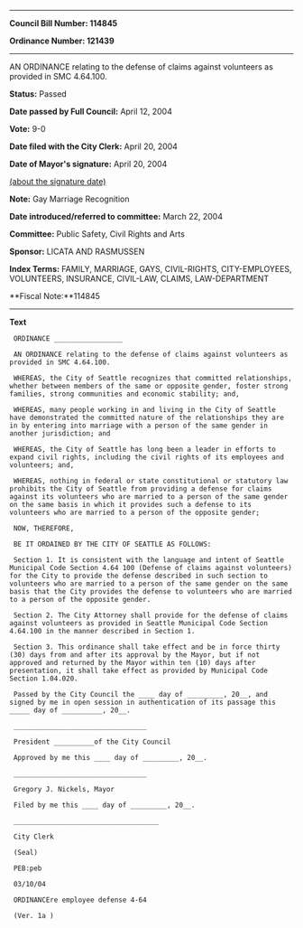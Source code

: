 

********

**Council Bill Number: 114845**
   
**Ordinance Number: 121439**
********

 AN ORDINANCE relating to the defense of claims against volunteers as provided in SMC 4.64.100.

**Status:** Passed
   
**Date passed by Full Council:** April 12, 2004
   
**Vote:** 9-0
   
**Date filed with the City Clerk:** April 20, 2004
   
**Date of Mayor's signature:** April 20, 2004
   
[(about the signature date)](/~public/approvaldate.htm)
   
   
**Note:** Gay Marriage Recognition

   
**Date introduced/referred to committee:** March 22, 2004
   
**Committee:** Public Safety, Civil Rights and Arts
   
**Sponsor:** LICATA AND RASMUSSEN
   
   
**Index Terms:** FAMILY, MARRIAGE, GAYS, CIVIL-RIGHTS, CITY-EMPLOYEES, VOLUNTEERS, INSURANCE, CIVIL-LAW, CLAIMS, LAW-DEPARTMENT

**Fiscal Note:**114845

********

**Text**
   
```
 ORDINANCE _________________

 AN ORDINANCE relating to the defense of claims against volunteers as provided in SMC 4.64.100.

 WHEREAS, the City of Seattle recognizes that committed relationships, whether between members of the same or opposite gender, foster strong families, strong communities and economic stability; and,

 WHEREAS, many people working in and living in the City of Seattle have demonstrated the committed nature of the relationships they are in by entering into marriage with a person of the same gender in another jurisdiction; and

 WHEREAS, the City of Seattle has long been a leader in efforts to expand civil rights, including the civil rights of its employees and volunteers; and,

 WHEREAS, nothing in federal or state constitutional or statutory law prohibits the City of Seattle from providing a defense for claims against its volunteers who are married to a person of the same gender on the same basis in which it provides such a defense to its volunteers who are married to a person of the opposite gender;

 NOW, THEREFORE,

 BE IT ORDAINED BY THE CITY OF SEATTLE AS FOLLOWS:

 Section 1. It is consistent with the language and intent of Seattle Municipal Code Section 4.64 100 (Defense of claims against volunteers) for the City to provide the defense described in such section to volunteers who are married to a person of the same gender on the same basis that the City provides the defense to volunteers who are married to a person of the opposite gender.

 Section 2. The City Attorney shall provide for the defense of claims against volunteers as provided in Seattle Municipal Code Section 4.64.100 in the manner described in Section 1.

 Section 3. This ordinance shall take effect and be in force thirty (30) days from and after its approval by the Mayor, but if not approved and returned by the Mayor within ten (10) days after presentation, it shall take effect as provided by Municipal Code Section 1.04.020.

 Passed by the City Council the ____ day of _________, 20__, and signed by me in open session in authentication of its passage this _____ day of __________, 20__.

 _________________________________

 President __________of the City Council

 Approved by me this ____ day of _________, 20__.

 _________________________________

 Gregory J. Nickels, Mayor

 Filed by me this ____ day of _________, 20__.

 ____________________________________

 City Clerk

 (Seal)

 PEB:peb

 03/10/04

 ORDINANCEre employee defense 4-64

 (Ver. 1a )

```
